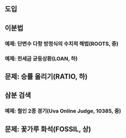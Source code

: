 ## 도입

## 이분법
### 예제: 단변수 다항 방정식의 수치적 해법(ROOTS, 중)

### 예제: 전세금 균등상환(LOAN, 하)

## 문제: 승률 올리기(RATIO, 하)

## 삼분 검색
### 예제: 철인 2종 경기(Uva Online Judge, 10385, 중)

## 문제: 꽃가루 화석(FOSSIL, 상)
